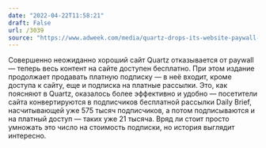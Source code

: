 ```yaml
---
date: "2022-04-22T11:58:21"
draft: False
url: /3039
source: "https://www.adweek.com/media/quartz-drops-its-website-paywall-in-an-unorthodox-about-face/"
---
```


Совершенно неожиданно хороший сайт Quartz отказывается от paywall — теперь весь контент на сайте доступен бесплатно. При этом издание продолжает продавать платную подписку — в неё входит, кроме доступа к сайту, еще и подписка на платные рассылки. Это, как поясняют в Quartz, оказалось более эффективно и удобно — посетители сайта конвертируются в подписчиков бесплатной рассылки Daily Brief, насчитывающей уже 575 тысяч подписчиков, а потом подписываются и на платный доступ — таких уже 21 тысяча. Вряд ли стоит просто умножать это число на стоимость подписки, но история выглядит интересно.
